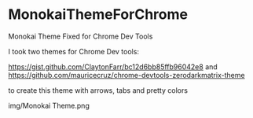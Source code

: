 MonokaiThemeForChrome
=====================

Monokai Theme Fixed for Chrome Dev Tools


I took two themes for Chrome Dev tools: 

https://gist.github.com/ClaytonFarr/bc12d6bb85ffb96042e8 
and
https://github.com/mauricecruz/chrome-devtools-zerodarkmatrix-theme

to create this theme with arrows, tabs and pretty colors


img/Monokai Theme.png
